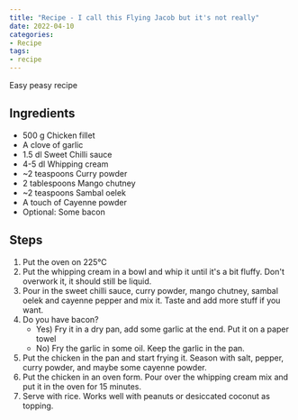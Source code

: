 ```yaml
---
title: "Recipe - I call this Flying Jacob but it's not really"
date: 2022-04-10
categories:
- Recipe
tags:
- recipe
---
```


Easy peasy recipe

## Ingredients
* 500 g Chicken fillet
* A clove of garlic
* 1.5 dl Sweet Chilli sauce
* 4-5 dl Whipping cream
* ~2 teaspoons Curry powder
* 2 tablespoons Mango chutney
* ~2 teaspoons Sambal oelek
* A touch of Cayenne powder
* Optional: Some bacon

## Steps
1. Put the oven on 225°C
2. Put the whipping cream in a bowl and whip it until it's a bit fluffy. Don't overwork it, it should still be liquid.
3. Pour in the sweet chilli sauce, curry powder, mango chutney, sambal oelek and cayenne pepper and mix it. Taste and add more stuff if you want.
4. Do you have bacon?
     * Yes) Fry it in a dry pan, add some garlic at the end. Put it on a paper towel
     * No) Fry the garlic in some oil. Keep the garlic in the pan.
5. Put the chicken in the pan and start frying it. Season with salt, pepper, curry powder, and maybe some cayenne powder.
6. Put the chicken in an oven form. Pour over the whipping cream mix and put it in the oven for 15 minutes.
7. Serve with rice. Works well with peanuts or desiccated coconut as topping.
